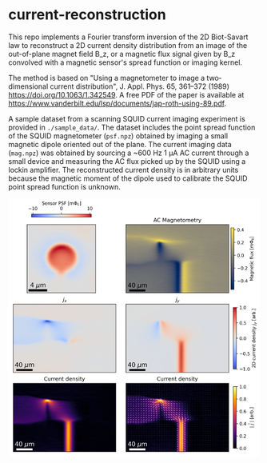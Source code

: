 # current-reconstruction

This repo implements a Fourier transform inversion of the 2D Biot-Savart law to reconstruct a 2D current density distribution from an image of the out-of-plane magnet field B_z, or a magnetic flux signal given by B_z convolved with a magnetic
sensor's  spread function or imaging kernel.

The method is based on "Using a magnetometer to image a two‐dimensional current distribution",
J. Appl. Phys. 65, 361–372 (1989) https://doi.org/10.1063/1.342549. A free PDF of the paper is available at
https://www.vanderbilt.edu/lsp/documents/jap-roth-using-89.pdf.

A sample dataset from a scanning SQUID current imaging experiment is provided in `./sample_data/`. The dataset includes the point spread function of the SQUID magnetometer (`psf.npz`) obtained by imaging a small magnetic dipole oriented out of the plane. The current imaging data (`mag.npz`) was obtained by sourcing a ~600 Hz 1 µA AC current through a small device and measuring the AC flux picked up by the SQUID using a lockin amplifier. The reconstructed current density is in arbitrary units because the magnetic moment of the dipole used to calibrate the SQUID point spread function is unknown.

![Image](./sample_data/current_reconstruction.png)